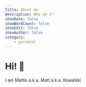```yaml
---
Title: About me
Description: Who am I?
showDate: false
showWordCount: false
showEdit: false
showAuthor: false
category:
    - personal
---
```


# Hi! :wave:
I am Mattis a.k.a. Matt a.k.a. Kowalski